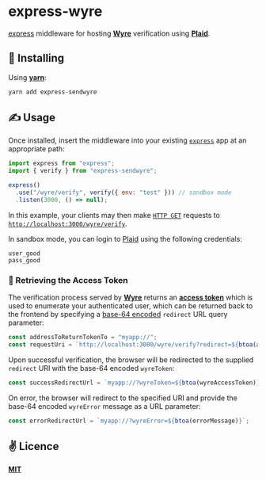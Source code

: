 # express-wyre
[express](https://github.com/expressjs/express) middleware for hosting [**Wyre**](https://www.sendwyre.com/) verification using [**Plaid**](https://plaid.com).

## 🚀 Installing

Using [**yarn**](https://yarnpkg.com):

```bash
yarn add express-sendwyre
```

## ✍️ Usage

Once installed, insert the middleware into your existing [`express`](https://github.com/expressjs/express) app at an appropriate path:

```javascript
import express from "express";
import { verify } from "express-sendwyre";

express()
  .use("/wyre/verify", verify({ env: "test" })) // sandbox mode
  .listen(3000, () => null);
```

In this example, your clients may then make [`HTTP GET`](https://developer.mozilla.org/en-US/docs/Web/HTTP/Methods) requests to [`http://localhost:3000/wyre/verify`](http://localhost:3000/wyre/verify).

In sandbox mode, you can login to [Plaid](https://plaid.com/docs/) using the following credentials:

```
user_good
pass_good
```

### 🦮 Retrieving the Access Token
The verification process served by [**Wyre**](https://www.sendwyre.com/) returns an [**access token**](https://docs.sendwyre.com/docs/authentication) which is used to enumerate your authenticated user, which can be returned back to the frontend by specifying a [base-64 encoded](https://github.com/mathiasbynens/base64) `redirect` URL query parameter:

```javascript
const addressToReturnTokenTo = "myapp://";
const requestUri = `http://localhost:3000/wyre/verify?redirect=${btoa(addressToReturnTokenTo)}`;
``` 

Upon successful verification, the browser will be redirected to the supplied `redirect` URI with the base-64 encoded `wyreToken`:

```javascript
const successRedirectUrl = `myapp://?wyreToken=${btoa(wyreAccessToken)}`;
```

On error, the browser will redirect to the specified URI and provide the base-64 encoded `wyreError` message as a URL parameter:

```javascript
const errorRedirectUrl = `myapp://?wyreError=${btoa(errorMessage)}`;
```

## ✌️ Licence
[**MIT**](./LICENSE)
